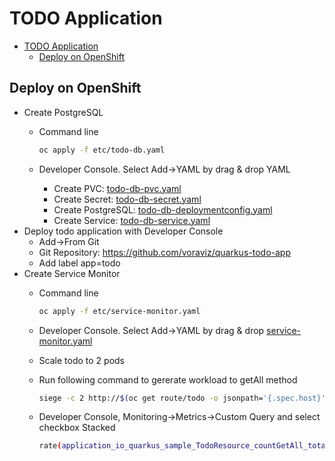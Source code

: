 # TODO Application

- [TODO Application](#todo-application)
  - [Deploy on OpenShift](#deploy-on-openshift)
<!-- ![GitHub Workflow Status](https://img.shields.io/github/workflow/status/cescoffier/quarkus-todo-app/Build) -->

<!-- ## Database -->

<!-- Run:

```bash
docker run --ulimit memlock=-1:-1 -it --rm=true --memory-swappiness=0 \
    --name postgres-quarkus-rest-http-crud -e POSTGRES_USER=restcrud \
    -e POSTGRES_PASSWORD=restcrud -e POSTGRES_DB=rest-crud \
    -p 5432:5432 postgres:13.1
``` -->
## Deploy on OpenShift
- Create PostgreSQL
  - Command line
    
    ```bash
    oc apply -f etc/todo-db.yaml
    ```

  - Developer Console. Select Add->YAML by drag & drop YAML
    - Create PVC: [todo-db-pvc.yaml](etc/todo-db-pvc.yaml)
    - Create Secret: [todo-db-secret.yaml](etc/todo-db-secret.yaml)
    - Create PostgreSQL: [todo-db-deploymentconfig.yaml](etc/todo-db-deploymentconfig.yaml)
    - Create Service: [todo-db-service.yaml](etc/todo-db-service.yaml)
- Deploy todo application with Developer Console
  - Add->From Git
  - Git Repository: https://github.com/voraviz/quarkus-todo-app
  - Add label app=todo
- Create Service Monitor
  - Command line
    
    ```bash
    oc apply -f etc/service-monitor.yaml
    ```

  - Developer Console. Select Add->YAML by drag & drop [service-monitor.yaml](etc/service-monitor.yaml)
  - Scale todo to 2 pods
  - Run following command to gererate workload to getAll method
    
    ```bash
    siege -c 2 http://$(oc get route/todo -o jsonpath='{.spec.host}')
    ```

  - Developer Console, Monitoring->Metrics->Custom Query and select checkbox Stacked
    
    ```bash
    rate(application_io_quarkus_sample_TodoResource_countGetAll_total[1m])
    ```
